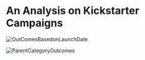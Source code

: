# An Analysis on Kickstarter Campaigns
![OutComesBasedonLaunchDate](CrowdfundingAnalysis\OutcomesBasedonLaunchDate.png)

![ParentCategoryOutcomes](CrowdfundingAnalysis\ParentCategoryOutcomes.png)
